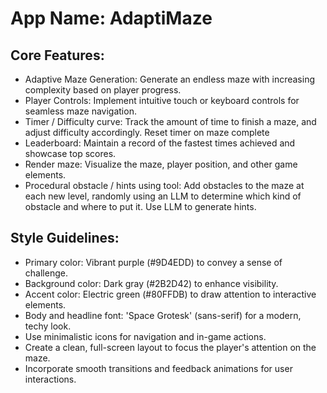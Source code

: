 # **App Name**: AdaptiMaze

## Core Features:

- Adaptive Maze Generation: Generate an endless maze with increasing complexity based on player progress.
- Player Controls: Implement intuitive touch or keyboard controls for seamless maze navigation.
- Timer / Difficulty curve: Track the amount of time to finish a maze, and adjust difficulty accordingly. Reset timer on maze complete
- Leaderboard: Maintain a record of the fastest times achieved and showcase top scores.
- Render maze: Visualize the maze, player position, and other game elements.
- Procedural obstacle / hints using tool: Add obstacles to the maze at each new level, randomly using an LLM to determine which kind of obstacle and where to put it. Use LLM to generate hints.

## Style Guidelines:

- Primary color: Vibrant purple (#9D4EDD) to convey a sense of challenge.
- Background color: Dark gray (#2B2D42) to enhance visibility.
- Accent color: Electric green (#80FFDB) to draw attention to interactive elements.
- Body and headline font: 'Space Grotesk' (sans-serif) for a modern, techy look.
- Use minimalistic icons for navigation and in-game actions.
- Create a clean, full-screen layout to focus the player's attention on the maze.
- Incorporate smooth transitions and feedback animations for user interactions.